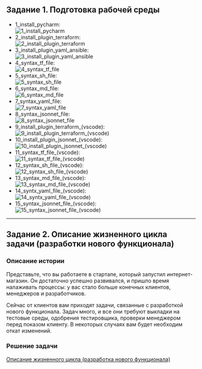 ## Задание 1. Подготовка рабочей среды
* 1_install_pycharm:  
![1_install_pycharm](img/1_install_pycharm.png)
* 2_install_plugin_terraform:  
![2_install_plugin_terraform](img/2_install_plugin_terraform.png)
* 3_install_plugin_yaml_ansible:  
![3_install_plugin_yaml_ansible](img/3_install_plugin_yaml_ansible.png)
* 4_syntax_tf_file:  
![4_syntax_tf_file](img/4_syntax_tf_file.png)
* 5_syntax_sh_file:  
![5_syntax_sh_file](img/5_syntax_sh_file.png)
* 6_syntax_md_file:  
![6_syntax_md_file](img/6_syntax_md_file.png)
* 7_syntax_yaml_file:  
![7_syntax_yaml_file](img/7_syntax_yaml_file.png)
* 8_syntax_jsonnet_file:  
![8_syntax_jsonnet_file](img/8_syntax_jsonnet_file.png)
* 9_install_plugin_terraform_(vscode):  
![9_install_plugin_terraform_(vscode)](img/9_install_plugin_terraform_(vscode).png)
* 10_install_plugin_jsonnet_(vscode):  
![10_install_plugin_jsonnet_(vscode)](img/10_install_plugin_jsonnet_(vscode).png)
* 11_syntax_tf_file_(vscode):  
![11_syntax_tf_file_(vscode)](img/11_syntax_tf_file_(vscode).png)
* 12_syntax_sh_file_(vscode):  
![12_syntax_sh_file_(vscode)](img/12_syntax_sh_file_(vscode).png)
* 13_syntax_md_file_(vscode):  
![13_syntax_md_file_(vscode)](img/13_syntax_md_file_(vscode).png)
* 14_syntx_yaml_file_(vscode):  
![14_syntx_yaml_file_(vscode)](img/14_syntx_yaml_file_(vscode).png)
* 15_syntax_jsonnet_file_(vscode):  
![15_syntax_jsonnet_file_(vscode)](img/15_syntax_jsonnet_file_(vscode).png)

---

## Задание 2. Описание жизненного цикла задачи (разработки нового функционала)

### Описание истории

Представьте, что вы работаете в стартапе, который запустил интернет-магазин. Он достаточно успешно развивался, и пришло время налаживать процессы: у вас стало больше конечных клиентов, менеджеров и разработчиков.

Сейчас от клиентов вам приходят задачи, связанные с разработкой нового функционала. Задач много, и все они требуют выкладки на тестовые среды, одобрения тестировщика, проверки менеджером перед показом клиенту. В некоторых случаях вам будет необходим откат изменений.
 
### Решение задачи

[Описание жизненного цикла (разработка нового функционала)](describe_live_cycle_task.docx)